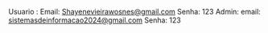  Usuario : 
Email: Shayenevieirawosnes@gmail.com
Senha: 123
 Admin: 
email: sistemasdeinformacao2024@gmail.com
Senha: 123

